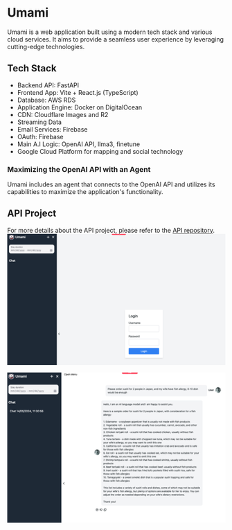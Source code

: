# Umami

Umami is a web application built using a modern tech stack and various cloud services. It aims to provide a seamless user experience by leveraging cutting-edge technologies.

## Tech Stack

- Backend API: FastAPI
- Frontend App: Vite + React.js (TypeScript)
- Database: AWS RDS
- Application Engine: Docker on DigitalOcean
- CDN: Cloudflare Images and R2
- Streaming Data
- Email Services: Firebase
- OAuth: Firebase
- Main A.I Logic: OpenAI API, llma3, finetune
- Google Cloud Platform for mapping and social technology

### Maximizing the OpenAI API with an Agent

Umami includes an agent that connects to the OpenAI API and utilizes its capabilities to maximize the application's functionality.

## API Project

For more details about the API project, please refer to the [API repository](https://github.com/williammw/agdoc).
![Image 1](images/1.png)

![Image 2](images/2.png)
